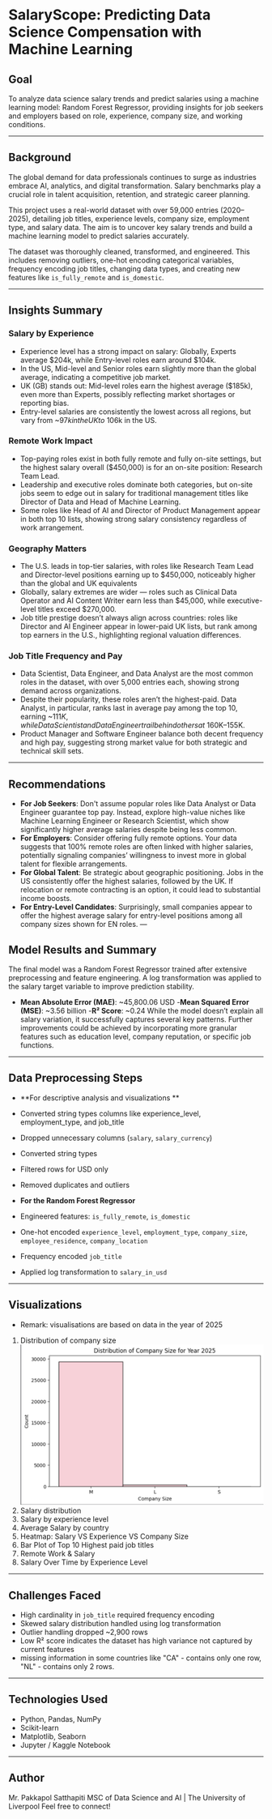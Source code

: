 #  SalaryScope: Predicting Data Science Compensation with Machine Learning

## Goal
To analyze data science salary trends and predict salaries using a machine learning model: Random Forest Regressor, providing insights for job seekers and employers based on role, experience, company size, and working conditions.

---

## Background
The global demand for data professionals continues to surge as industries embrace AI, analytics, and digital transformation. Salary benchmarks play a crucial role in talent acquisition, retention, and strategic career planning.

This project uses a real-world dataset with over 59,000 entries (2020–2025), detailing job titles, experience levels, company size, employment type, and salary data. The aim is to uncover key salary trends and build a machine learning model to predict salaries accurately.

The dataset was thoroughly cleaned, transformed, and engineered. This includes removing outliers, one-hot encoding categorical variables, frequency encoding job titles, changing data types, and creating new features like `is_fully_remote` and `is_domestic`.

---

## Insights Summary

### Salary by Experience
- Experience level has a strong impact on salary: Globally, Experts average $204k, while Entry-level roles earn around $104k. 
- In the US, Mid-level and Senior roles earn slightly more than the global average, indicating a competitive job market.
- UK (GB) stands out: Mid-level roles earn the highest average ($185k), even more than Experts, possibly reflecting market shortages or reporting bias.
- Entry-level salaries are consistently the lowest across all regions, but vary from ~$97k in the UK to ~$106k in the US.

### Remote Work Impact
- Top-paying roles exist in both fully remote and fully on-site settings, but the highest salary overall ($450,000) is for an on-site position: Research Team Lead.
- Leadership and executive roles dominate both categories, but on-site jobs seem to edge out in salary for traditional management titles like Director of Data and Head of Machine Learning.
- Some roles like Head of AI and Director of Product Management appear in both top 10 lists, showing strong salary consistency regardless of work arrangement.


### Geography Matters
- The U.S. leads in top-tier salaries, with roles like Research Team Lead and Director-level positions earning up to $450,000, noticeably higher than the global and UK equivalents 
- Globally, salary extremes are wider — roles such as Clinical Data Operator and AI Content Writer earn less than $45,000, while executive-level titles exceed $270,000. 
- Job title prestige doesn’t always align across countries: roles like Director and AI Engineer appear in lower-paid UK lists, but rank among top earners in the U.S., highlighting regional valuation differences.

### Job Title Frequency and Pay
- Data Scientist, Data Engineer, and Data Analyst are the most common roles in the dataset, with over 5,000 entries each, showing strong demand across organizations.
- Despite their popularity, these roles aren’t the highest-paid. Data Analyst, in particular, ranks last in average pay among the top 10, earning ~$111K, while Data Scientist and Data Engineer trail behind others at ~$160K–155K.
- Product Manager and Software Engineer balance both decent frequency and high pay, suggesting strong market value for both strategic and technical skill sets.

---
## Recommendations
- **For Job Seekers**: Don't assume popular roles like Data Analyst or Data Engineer guarantee top pay. Instead, explore high-value niches like Machine Learning Engineer or Research Scientist, which show significantly higher average salaries despite being less common.
- **For Employers**: Consider offering fully remote options. Your data suggests that 100% remote roles are often linked with higher salaries, potentially signaling companies’ willingness to invest more in global talent for flexible arrangements.
- **For Global Talent**: Be strategic about geographic positioning. Jobs in the US consistently offer the highest salaries, followed by the UK. If relocation or remote contracting is an option, it could lead to substantial income boosts.
- **For Entry-Level Candidates**: Surprisingly, small companies appear to offer the highest average salary for entry-level positions among all company sizes shown for EN roles. 
—

## Model Results and Summary

The final model was a Random Forest Regressor trained after extensive preprocessing and feature engineering. A log transformation was applied to the salary target variable to improve prediction stability.
- **Mean Absolute Error (MAE)**: ~45,800.06 USD
-**Mean Squared Error (MSE)**: ~3.56 billion
-**R² Score**: ~0.24
While the model doesn’t explain all salary variation, it successfully captures several key patterns. Further improvements could be achieved by incorporating more granular features such as education level, company reputation, or specific job functions.
---

## Data Preprocessing Steps
- **For descriptive analysis and visualizations **
- Converted string types columns like experience_level, employment_type, and job_title
- Dropped unnecessary columns (`salary`, `salary_currency`)
- Converted string types
- Filtered rows for USD only
- Removed duplicates and outliers

- **For the Random Forest Regressor**
- Engineered features: `is_fully_remote`, `is_domestic`
- One-hot encoded `experience_level`, `employment_type`, `company_size`, `employee_residence`, `company_location`
- Frequency encoded `job_title`
- Applied log transformation to `salary_in_usd`

---

## Visualizations
- Remark: visualisations are based on data in the year of 2025
1. Distribution of company size
![Distribution of company size plot](company_dis.png)
2. Salary distribution
3. Salary by experience level
4. Average Salary by country 
5. Heatmap: Salary VS Experience VS Company Size
6. Bar Plot of Top 10 Highest paid job titles
7. Remote Work & Salary
8. Salary Over Time by Experience Level

---

## Challenges Faced
- High cardinality in `job_title` required frequency encoding
- Skewed salary distribution handled using log transformation
- Outlier handling dropped ~2,900 rows
- Low R² score indicates the dataset has high variance not captured by current features
- missing information in some countries like "CA" - contains only one row, "NL" - contains only 2 rows.

---

## Technologies Used
- Python, Pandas, NumPy
- Scikit-learn
- Matplotlib, Seaborn
- Jupyter / Kaggle Notebook

---

## Author
Mr. Pakkapol Satthapiti
MSC of Data Science and AI | The University of Liverpool Feel free to connect!

